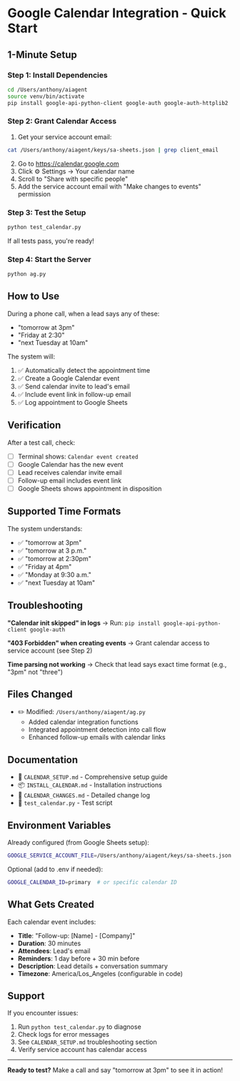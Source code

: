 # Google Calendar Integration - Quick Start

## 1-Minute Setup

### Step 1: Install Dependencies
```bash
cd /Users/anthony/aiagent
source venv/bin/activate
pip install google-api-python-client google-auth google-auth-httplib2
```

### Step 2: Grant Calendar Access

1. Get your service account email:
```bash
cat /Users/anthony/aiagent/keys/sa-sheets.json | grep client_email
```

2. Go to https://calendar.google.com
3. Click ⚙️ Settings → Your calendar name
4. Scroll to "Share with specific people"
5. Add the service account email with "Make changes to events" permission

### Step 3: Test the Setup
```bash
python test_calendar.py
```

If all tests pass, you're ready!

### Step 4: Start the Server
```bash
python ag.py
```

## How to Use

During a phone call, when a lead says any of these:
- "tomorrow at 3pm"
- "Friday at 2:30"
- "next Tuesday at 10am"

The system will:
1. ✅ Automatically detect the appointment time
2. ✅ Create a Google Calendar event
3. ✅ Send calendar invite to lead's email
4. ✅ Include event link in follow-up email
5. ✅ Log appointment to Google Sheets

## Verification

After a test call, check:
- [ ] Terminal shows: `Calendar event created`
- [ ] Google Calendar has the new event
- [ ] Lead receives calendar invite email
- [ ] Follow-up email includes event link
- [ ] Google Sheets shows appointment in disposition

## Supported Time Formats

The system understands:
- ✅ "tomorrow at 3pm"
- ✅ "tomorrow at 3 p.m."
- ✅ "tomorrow at 2:30pm"
- ✅ "Friday at 4pm"
- ✅ "Monday at 9:30 a.m."
- ✅ "next Tuesday at 10am"

## Troubleshooting

**"Calendar init skipped" in logs**
→ Run: `pip install google-api-python-client google-auth`

**"403 Forbidden" when creating events**
→ Grant calendar access to service account (see Step 2)

**Time parsing not working**
→ Check that lead says exact time format (e.g., "3pm" not "three")

## Files Changed

- ✏️ Modified: `/Users/anthony/aiagent/ag.py`
  - Added calendar integration functions
  - Integrated appointment detection into call flow
  - Enhanced follow-up emails with calendar links

## Documentation

- 📖 `CALENDAR_SETUP.md` - Comprehensive setup guide
- 📦 `INSTALL_CALENDAR.md` - Installation instructions
- 📝 `CALENDAR_CHANGES.md` - Detailed change log
- 🧪 `test_calendar.py` - Test script

## Environment Variables

Already configured (from Google Sheets setup):
```bash
GOOGLE_SERVICE_ACCOUNT_FILE=/Users/anthony/aiagent/keys/sa-sheets.json
```

Optional (add to .env if needed):
```bash
GOOGLE_CALENDAR_ID=primary  # or specific calendar ID
```

## What Gets Created

Each calendar event includes:
- **Title**: "Follow-up: [Name] - [Company]"
- **Duration**: 30 minutes
- **Attendees**: Lead's email
- **Reminders**: 1 day before + 30 min before
- **Description**: Lead details + conversation summary
- **Timezone**: America/Los_Angeles (configurable in code)

## Support

If you encounter issues:
1. Run `python test_calendar.py` to diagnose
2. Check logs for error messages
3. See `CALENDAR_SETUP.md` troubleshooting section
4. Verify service account has calendar access

---

**Ready to test?** Make a call and say "tomorrow at 3pm" to see it in action!
